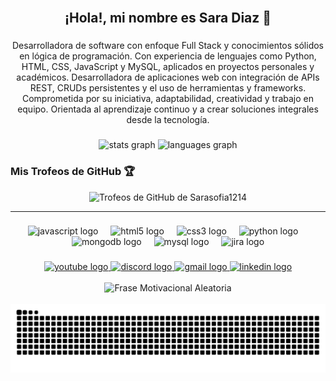 <br clear="both">

<h2 align="center">¡Hola!, mi nombre es Sara Diaz 👋</h2>

###

<p align="center">
  Desarrolladora de software con enfoque Full Stack y conocimientos sólidos en lógica de programación. Con experiencia de lenguajes como Python, HTML, CSS, JavaScript y MySQL, aplicados en proyectos personales y académicos. Desarrolladora de aplicaciones web con integración de APIs REST, CRUDs persistentes y el uso de herramientas y frameworks. Comprometida por su iniciativa, adaptabilidad, creatividad y trabajo en equipo. Orientada al aprendizaje continuo y a crear soluciones integrales desde la tecnología.
</p>

###

<div align="center">
  <img src="https://github-readme-stats.vercel.app/api?username=sarasofia1214&hide_title=false&hide_rank=false&show_icons=true&include_all_commits=true&count_private=true&disable_animations=false&theme=dracula&locale=en&hide_border=false" height="150" alt="stats graph" />
  <img src="https://github-readme-stats.vercel.app/api/top-langs?username=sarasofia1214&locale=en&hide_title=false&layout=compact&card_width=320&langs_count=5&theme=dracula&hide_border=false" height="150" alt="languages graph" />
</div>

###
### Mis Trofeos de GitHub 🏆

<div align="center">
  <img src="https://github-profile-trophy.vercel.app/?username=Sarasofia1214&theme=onedark&no-frame=true&no-bg=true" alt="Trofeos de GitHub de Sarasofia1214" />
</div>

---

###

<div align="center">
  <img src="https://cdn.jsdelivr.net/gh/devicons/devicon/icons/javascript/javascript-original.svg" height="30" alt="javascript logo" />
  <img width="12" />
  <img src="https://cdn.jsdelivr.net/gh/devicons/devicon/icons/html5/html5-original.svg" height="30" alt="html5 logo" />
  <img width="12" />
  <img src="https://cdn.jsdelivr.net/gh/devicons/devicon/icons/css3/css3-original.svg" height="30" alt="css3 logo" />
  <img width="12" />
  <img src="https://cdn.jsdelivr.net/gh/devicons/devicon/icons/python/python-original.svg" height="30" alt="python logo" />
  <img width="12" />
  <img src="https://cdn.jsdelivr.net/gh/devicons/devicon/icons/mongodb/mongodb-original.svg" height="30" alt="mongodb logo" />
  <img width="12" />
  <img src="https://cdn.jsdelivr.net/gh/devicons/devicon/icons/mysql/mysql-original.svg" height="30" alt="mysql logo" />
  <img width="12" />
  <img src="https://cdn.jsdelivr.net/gh/devicons/devicon/icons/jira/jira-original.svg" height="30" alt="jira logo" />
</div>

###

<div align="center">
  <a href="https://www.youtube.com/@SaraSofiaD%C3%ACazRodr%C3%ACguez-o2x"> <img src="https://img.shields.io/static/v1?message=Youtube&logo=youtube&label=&color=FF0000&logoColor=white&labelColor=&style=for-the-badge" height="35" alt="youtube logo" />
  </a>
  <a href="https://discord.com/channels/@sarasofiadiazrodriguez"> <img src="https://img.shields.io/static/v1?message=Discord&logo=discord&label=&color=7289DA&logoColor=white&labelColor=&style=for-the-badge" height="35" alt="discord logo" />
  </a>
  <a href="mailto:saradiaz.01214@gmail.com">
    <img src="https://img.shields.io/static/v1?message=Gmail&logo=gmail&label=&color=D14836&logoColor=white&labelColor=&style=for-the-badge" height="35" alt="gmail logo" />
  </a>
  <a href="https://www.linkedin.com/in/sara-sof%C3%ADa-d%C3%ADaz-rodr%C3%ADguez-15628b33a/">
    <img src="https://img.shields.io/static/v1?message=LinkedIn&logo=linkedin&label=&color=0077B5&logoColor=white&labelColor=&style=for-the-badge" height="35" alt="linkedin logo" />
  </a>
</div>

<br clear="both">

<div align="center">
  <img src="https://quotes-github-readme.vercel.app/api?type=random" alt="Frase Motivacional Aleatoria" />
</div>

<br>

<img src="https://raw.githubusercontent.com/sarasofia1214/sarasofia1214/output/snake.svg" alt="Snake animation" />
